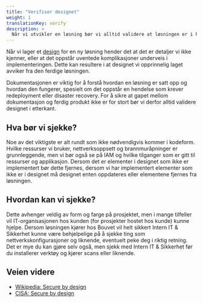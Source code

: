 ```yaml
---
title: "Verifiser designet"
weight: 1
translationKey: verify
description: >
  Når vi utvikler en løsning bør vi alltid validere at løsningen er i henhold til designet. Dersom den avviker må vi enten korrigere løsningen eller oppdatere designet.  
---
```



Når vi lager et [design](designe/systemskisser) for en ny løsning hender det at det er detaljer vi ikke kjenner, eller at det oppstår uventede komplikasjoner underveis i implementeringen. Dette kan resultere i at designet vi opprinnelig laget avviker fra den ferdige løsningen. 

Dokumentasjonen er viktig for å forstå hvordan en løsning er satt opp og hvordan den fungerer, spesielt om det oppstår en hendelse som krever redeployment eller disaster recovery. For å sikre at gapet mellom dokumentasjon og ferdig produkt ikke er for stort bør vi derfor alltid validere designet i etterkant. 

## Hva bør vi sjekke? 
Noe av det viktigste er alt rundt som ikke nødvendigvis kommer i kodeform. Hvilke ressurser vi bruker, nettverksoppsett og brannmuråpninger er grunnleggende, men vi bør også se på IAM og hvilke tilganger som er gitt til ressurser og applikasjon. Dersom det er elementer i designet som ikke er implementert bør dette fjernes, dersom vi har implementert elementer som ikke er i designet må designet enten oppdateres eller elementene fjernes fra løsningen. 

## Hvordan kan vi sjekke?
Dette avhenger veldig av form og farge på prosjektet, men i mange tilfeller vil IT-organisasjonen hos kunden (for prosjekter hostet hos kunde) kunne hjelpe. Dersom løsningen kjører hos Bouvet vil helt sikkert Intern IT & Sikkerhet kunne være behjelpelige på å sjekke ting som nettverkskonfigurasjoner og liknende, eventuelt peke deg i riktig retning. Det er mye du kan gjøre selv også, men sjekk med Intern IT & Sikkerhet før du installerer verktøy og kjører scans eller liknende. 

## Veien videre
* [Wikipedia: Secure by design](https://en.wikipedia.org/wiki/Secure_by_design)
* [CISA: Secure by design](https://www.cisa.gov/securebydesign)